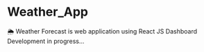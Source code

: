 # Weather_App
🌦️ Weather Forecast is web application using React JS
Dashboard Development in progress...
